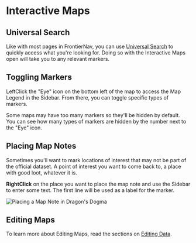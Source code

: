 # Interactive Maps

## Universal Search

Like with most pages in FrontierNav, you can use [Universal Search](navigation/universal-search.md) to quickly access what you're looking for. Doing so with the Interactive Maps open will take you to any relevant markers.

## Toggling Markers

LeftClick the "Eye" icon on the bottom left of the map to access the Map Legend in the Sidebar. From there, you can toggle specific types of markers.

Some maps may have too many markers so they'll be hidden by default. You can see how many types of markers are hidden by the number next to the "Eye" icon.

## Placing Map Notes

Sometimes you'll want to mark locations of interest that may not be part of the official dataset. A point of interest you want to come back to, a place with good loot, whatever it is.

**RightClick** on the place you want to place the map note and use the Sidebar to enter some text. The first line will be used as a label for the marker.

![Placing a Map Note in Dragon&apos;s Dogma](.gitbook/assets/peek-2020-10-19-02-08-map-notes.gif)

## Editing Maps

To learn more about Editing Maps, read the sections on [Editing Data](editing-data/).

